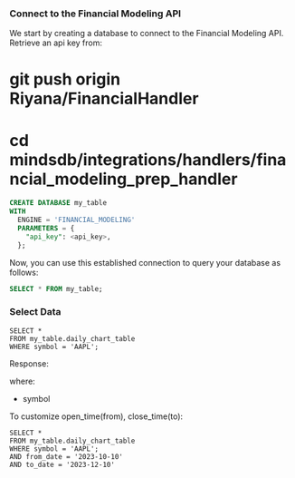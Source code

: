 ### Connect to the Financial Modeling API
We start by creating a database to connect to the Financial Modeling API. 
Retrieve an api key from: 

# git push origin Riyana/FinancialHandler
# cd mindsdb/integrations/handlers/financial_modeling_prep_handler

~~~~sql
CREATE DATABASE my_table
WITH
  ENGINE = 'FINANCIAL_MODELING'
  PARAMETERS = {
    "api_key": <api_key>,
  };
~~~~

Now, you can use this established connection to query your database as follows:
~~~~sql
SELECT * FROM my_table;

~~~~
### Select Data
```
SELECT *
FROM my_table.daily_chart_table
WHERE symbol = 'AAPL';
```

Response: 

where:
* symbol 

To customize open_time(from), close_time(to): 
```
SELECT *
FROM my_table.daily_chart_table
WHERE symbol = 'AAPL';
AND from_date = '2023-10-10'
AND to_date = '2023-12-10'
```
